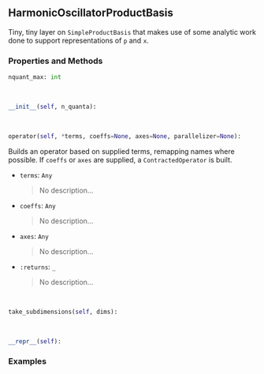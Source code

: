 ## <a id="Psience.BasisReps.HarmonicOscillator.HarmonicOscillatorProductBasis">HarmonicOscillatorProductBasis</a>
Tiny, tiny layer on `SimpleProductBasis` that makes use of some analytic work done
to support representations of `p` and `x`.

### Properties and Methods
```python
nquant_max: int
```
<a id="Psience.BasisReps.HarmonicOscillator.HarmonicOscillatorProductBasis.__init__" class="docs-object-method">&nbsp;</a>
```python
__init__(self, n_quanta): 
```

<a id="Psience.BasisReps.HarmonicOscillator.HarmonicOscillatorProductBasis.operator" class="docs-object-method">&nbsp;</a>
```python
operator(self, *terms, coeffs=None, axes=None, parallelizer=None): 
```
Builds an operator based on supplied terms, remapping names where possible.
        If `coeffs` or `axes` are supplied, a `ContractedOperator` is built.
- `terms`: `Any`
    >No description...
- `coeffs`: `Any`
    >No description...
- `axes`: `Any`
    >No description...
- `:returns`: `_`
    >No description...

<a id="Psience.BasisReps.HarmonicOscillator.HarmonicOscillatorProductBasis.take_subdimensions" class="docs-object-method">&nbsp;</a>
```python
take_subdimensions(self, dims): 
```

<a id="Psience.BasisReps.HarmonicOscillator.HarmonicOscillatorProductBasis.__repr__" class="docs-object-method">&nbsp;</a>
```python
__repr__(self): 
```

### Examples


